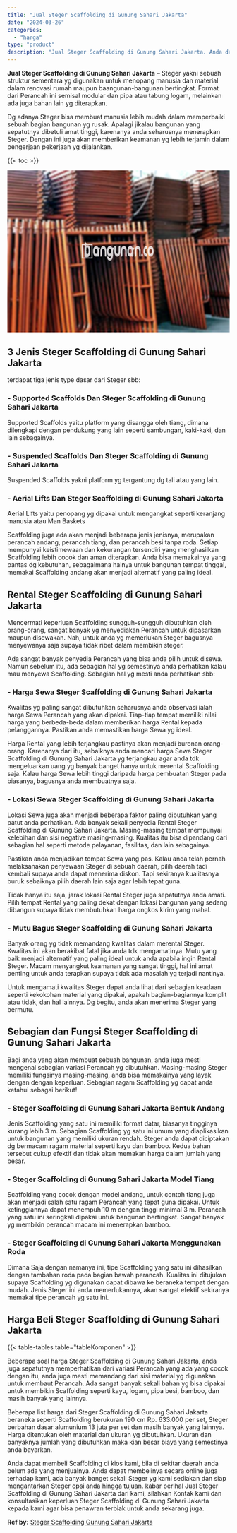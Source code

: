 ```yaml
---
title: "Jual Steger Scaffolding di Gunung Sahari Jakarta"
date: "2024-03-26"
categories: 
  - "harga"
type: "product"
description: "Jual Steger Scaffolding di Gunung Sahari Jakarta. Anda dapat membeli Scaffolding di kios kami, bila di sekitar daerah anda belum ada yang menjualnya. Anda da..."
---
```


**Jual Steger Scaffolding di Gunung Sahari Jakarta** – Steger yakni sebuah struktur sementara yg digunakan untuk menopang manusia dan material dalam renovasi rumah maupun baangunan-bangunan bertingkat. Format dari Perancah ini semisal modular dan pipa atau tabung logam, melainkan ada juga bahan lain yg diterapkan.

Dg adanya Steger bisa membuat manusia lebih mudah dalam memperbaiki sebuah bagian bangunan yg rusak. Apalagi jikalau bangunan yang sepatutnya dibetuli amat tinggi, karenanya anda seharusnya menerapkan Steger. Dengan ini juga akan memberikan keamanan yg lebih terjamin dalam pengerjaan pekerjaan yg dijalankan.

{{< toc >}}

![Jual Steger Scaffolding di Gunung Sahari Jakarta](/images/sewa-scaffolding-steger-12.png)

## 3 Jenis Steger Scaffolding di Gunung Sahari Jakarta

terdapat tiga jenis type dasar dari Steger sbb:

### \- Supported Scaffolds Dan Steger Scaffolding di Gunung Sahari Jakarta

Supported Scaffolds yaitu platform yang disangga oleh tiang, dimana dilengkapi dengan pendukung yang lain seperti sambungan, kaki-kaki, dan lain sebagainya.

### \- Suspended Scaffolds Dan Steger Scaffolding di Gunung Sahari Jakarta

Suspended Scaffolds yakni platform yg tergantung dg tali atau yang lain.

### \- Aerial Lifts Dan Steger Scaffolding di Gunung Sahari Jakarta

Aerial Lifts yaitu penopang yg dipakai untuk mengangkat seperti keranjang manusia atau Man Baskets

Scaffolding juga ada akan menjadi beberapa jenis jenisnya, merupakan perancah andang, perancah tiang, dan perancah besi tanpa roda. Setiap mempunyai keistimewaan dan kekurangan tersendiri yang menghasilkan Scaffolding lebih cocok dan aman diterapkan. Anda bisa memakainya yang pantas dg kebutuhan, sebagaimana halnya untuk bangunan tempat tinggal, memakai Scaffolding andang akan menjadi alternatif yang paling ideal.

## Rental Steger Scaffolding di Gunung Sahari Jakarta

Mencermati keperluan Scaffolding sungguh-sungguh dibutuhkan oleh orang-orang, sangat banyak yg menyediakan Perancah untuk dipasarkan maupun disewakan. Nah, untuk anda yg memerlukan Steger bagusnya menyewanya saja supaya tidak ribet dalam membikin steger.

Ada sangat banyak penyedia Perancah yang bisa anda pilih untuk disewa. Namun sebelum itu, ada sebagian hal yg semestinya anda perhatikan kalau mau menyewa Scaffolding. Sebagian hal yg mesti anda perhatikan sbb:

### \- Harga Sewa Steger Scaffolding di Gunung Sahari Jakarta

Kwalitas yg paling sangat dibutuhkan seharusnya anda observasi ialah harga Sewa Perancah yang akan dipakai. Tiap-tiap tempat memiliki nilai harga yang berbeda-beda dalam memberikan harga Rental kepada pelanggannya. Pastikan anda memastikan harga Sewa yg ideal.

Harga Rental yang lebih terjangkau pastinya akan menjadi buronan orang-orang. Karenanya dari itu, sebaiknya anda mencari harga Sewa Steger Scaffolding di Gunung Sahari Jakarta yg terjangkau agar anda tdk mengeluarkan uang yg banyak banget hanya untuk merental Scaffolding saja. Kalau harga Sewa lebih tinggi daripada harga pembuatan Steger pada biasanya, bagusnya anda membuatnya saja.

### \- Lokasi Sewa Steger Scaffolding di Gunung Sahari Jakarta

Lokasi Sewa juga akan menjadi beberapa faktor paling dibutuhkan yang patut anda perhatikan. Ada banyak sekali penyedia Rental Steger Scaffolding di Gunung Sahari Jakarta. Masing-masing tempat mempunyai kelebihan dan sisi negative masing-masing. Kualitas itu bisa dipandang dari sebagian hal seperti metode pelayanan, fasilitas, dan lain sebagainya.

Pastikan anda menjadikan tempat Sewa yang pas. Kalau anda telah pernah melaksanakan penyewaan Steger di sebuah daerah, pilih daerah tadi kembali supaya anda dapat menerima diskon. Tapi sekiranya kualitasnya buruk sebaiknya pilih daerah lain saja agar lebih tepat guna.

Tidak hanya itu saja, jarak lokasi Rental Steger juga sepatutnya anda amati. Pilih tempat Rental yang paling dekat dengan lokasi bangunan yang sedang dibangun supaya tidak membutuhkan harga ongkos kirim yang mahal.

### \- Mutu Bagus Steger Scaffolding di Gunung Sahari Jakarta

Banyak orang yg tidak memandang kwalitas dalam merental Steger. Kwalitas ini akan berakibat fatal jika anda tdk mengamatinya. Mutu yang baik menjadi alternatif yang paling ideal untuk anda apabila ingin Rental Steger. Macam menyangkut keamanan yang sangat tinggi, hal ini amat penting untuk anda terapkan supaya tidak ada masalah yg terjadi nantinya.

Untuk mengamati kwalitas Steger dapat anda lihat dari sebagian keadaan seperti kekokohan material yang dipakai, apakah bagian-bagiannya komplit atau tidak, dan hal lainnya. Dg begitu, anda akan menerima Steger yang bermutu.

## Sebagian dan Fungsi Steger Scaffolding di Gunung Sahari Jakarta

Bagi anda yang akan membuat sebuah bangunan, anda juga mesti mengenal sebagian variasi Perancah yg dibutuhkan. Masing-masing Steger memiliki fungsinya masing-masing, anda bisa memakainya yang layak dengan dengan keperluan. Sebagian ragam Scaffolding yg dapat anda ketahui sebagai berikut!

### \- Steger Scaffolding di Gunung Sahari Jakarta Bentuk Andang

Jenis Scaffolding yang satu ini memiliki format datar, biasanya tingginya kurang lebih 3 m. Sebagian Scaffolding yg satu ini umum yang diaplikasikan untuk bangunan yang memiliki ukuran rendah. Steger anda dapat diciptakan dg bermacam ragam material seperti kayu dan bamboo. Kedua bahan tersebut cukup efektif dan tidak akan memakan harga dalam jumlah yang besar.

### \- Steger Scaffolding di Gunung Sahari Jakarta Model Tiang

Scaffolding yang cocok dengan model andang, untuk contoh tiang juga akan menjadi salah satu ragam Perancah yang tepat guna dipakai. Untuk ketinggiannya dapat menempuh 10 m dengan tinggi minimal 3 m. Perancah yang satu ini seringkali dipakai untuk bangunan bertingkat. Sangat banyak yg membikin perancah macam ini menerapkan bamboo.

### \- Steger Scaffolding di Gunung Sahari Jakarta Menggunakan Roda

Dimana Saja dengan namanya ini, tipe Scaffolding yang satu ini dihasilkan dengan tambahan roda pada bagian bawah perancah. Kualitas ini ditujukan supaya Scaffolding yg digunakan dapat dibawa ke beraneka tempat dengan mudah. Jenis Steger ini anda memerlukannya, akan sangat efektif sekiranya memakai tipe perancah yg satu ini.

## Harga Beli Steger Scaffolding di Gunung Sahari Jakarta

{{< table-tables table="tableKomponen" >}}

Beberapa soal harga Steger Scaffolding di Gunung Sahari Jakarta, anda juga sepatutnya memperhatikan dari variasi Perancah yang ada yang cocok dengan itu, anda juga mesti memandang dari sisi material yg digunakan untuk membaut Perancah. Ada sangat banyak sekali bahan yg bisa dipakai untuk membikin Scaffolding seperti kayu, logam, pipa besi, bamboo, dan masih banyak yang lainnya.

Beberapa list harga dari Steger Scaffolding di Gunung Sahari Jakarta beraneka seperti Scaffolding berukuran 190 cm Rp. 633.000 per set, Steger berbahan dasar alumunium 13 juta per set dan masih banyak yang lainnya. Harga ditentukan oleh material dan ukuran yg dibutuhkan. Ukuran dan banyaknya jumlah yang dibutuhkan maka kian besar biaya yang semestinya anda bayarkan.

Anda dapat membeli Scaffolding di kios kami, bila di sekitar daerah anda belum ada yang menjualnya. Anda dapat membelinya secara online juga terhadap kami, ada banyak banget sekali Steger yg kami sediakan dan siap mengantarkan Steger opsi anda hingga tujuan. kabar perihal Jual Steger Scaffolding di Gunung Sahari Jakarta dari kami, silahkan Kontak kami dan konsultasikan keperluan Steger Scaffolding di Gunung Sahari Jakarta kepada kami agar bisa penawran terbiak untuk anda sekarang juga.

**Ref by:** [Steger Scaffolding Gunung Sahari Jakarta](https://id.wikipedia.org/wiki/Steger)
